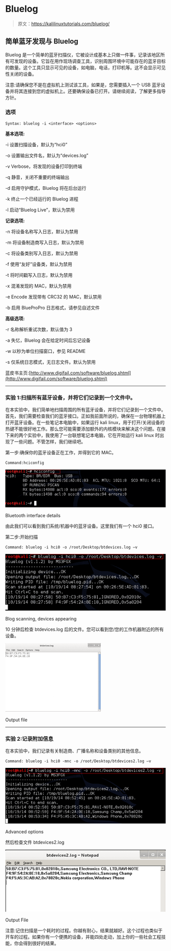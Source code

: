 # Bluelog

> 原文：<https://kalilinuxtutorials.com/bluelog/>

## **简单蓝牙发现与 Bluelog** 

Bluelog 是一个简单的蓝牙扫描仪，它被设计成基本上只做一件事，记录该地区所有可发现的设备。它旨在用作现场调查工具，识别周围环境中可能存在的蓝牙目标的数量。这个工具只显示可见的设备，如电脑，电话，打印机等。这不会显示可见性关闭的设备。

注意:请确保您不是在虚拟机上测试该工具，如果是，您需要插入一个 USB 蓝牙设备并将其连接到您的虚拟机上。还要确保设备已打开。请继续阅读，了解更多指导方针。

### **选项**

```
Syntax: bluelog -i <interface> <options>
```

**基本选项:**

-i <interface>设置扫描设备，默认为“hci0”</interface>

-o <filename>设置输出文件名，默认为“devices.log”</filename>

-v Verbose，将发现的设备打印到终端

-q 静音，关闭不重要的终端输出

-d 启用守护模式，Bluelog 将在后台运行

-k 终止一个已经运行的 Bluelog 进程

-l 启动“Bluelog Live”，默认为禁用

**记录选项:**

-n 将设备名称写入日志，默认为禁用

-m 将设备制造商写入日志，默认为禁用

-c 将设备类别写入日志，默认为禁用

-f 使用“友好”设备类，默认为禁用

-t 将时间戳写入日志，默认为禁用

-x 混淆发现的 MAC，默认为禁用

-e Encode 发现带有 CRC32 的 MAC，默认禁用

-b 启用 BlueProPro 日志格式，请参见自述文件

**高级选项:**

-r <retries>名称解析重试次数，默认值为 3</retries>

-a <minutes>失忆，Bluelog 会在给定时间后忘记设备</minutes>

-w <seconds>以秒为单位扫描窗口，参见 README</seconds>

-s 仅系统日志模式，无日志文件。默认为禁用

蓝皮书主页:[http://www.digifail.com/software/bluelog.shtml](http://www.digifail.com/software/bluelog.shtml)

* * *

### **实验 1:扫描所有蓝牙设备，并将它们记录到一个文件中。**

在本实验中，我们简单地扫描周围的所有蓝牙设备，并将它们记录到一个文件中。首先，我们需要检查我们的蓝牙接口。正如我前面所说的，确保在一台物理机器上打开蓝牙设备。在一些笔记本电脑中，如果运行 kali linux，用于打开/关闭设备的热键不能很好地工作。那么您可能需要添加额外的内核模块来解决这个问题。在接下来的两个实验中，我使用了一台联想笔记本电脑，它在开始运行 kali linux 时出现了一些问题。不管怎样，我们继续吧。

第一步:确保你的蓝牙设备正在工作，并得到它的 MAC。

```
Command:hciconfig
```

[![bluetooth](img//a0e9006bf3b586e6af8d77ea362e40a3.png)](http://kalilinuxtutorials.com/wp-content/uploads/2015/05/bluelog1.png)

Bluetooth interface details

由此我们可以看到我们系统/机器中的蓝牙设备。这里我们有一个 hci0 接口。

第二步:开始扫描

```
Command: bluelog -i hci0 -o /root/Desktop/btdevices.log –v
```

[![bluetooth](img//b8d59fe8b88153eb0c91ff89df6fae48.png)](http://kalilinuxtutorials.com/wp-content/uploads/2015/05/bluelog2.png)

Blog scanning, devices appearing

10 分钟后检查 btdevices.log 后的文件。您可以看到您/您的工作机器附近的所有设备。

[![bluetooth](img//0db45321522ae6db2a909753ecef8df9.png)](http://kalilinuxtutorials.com/wp-content/uploads/2015/05/bluelog3.png)

Output file

* * *

### **实验 2:记录附加信息**

在本实验中，我们记录有关制造商、广播名称和设备类别的其他信息。

```
Command: bluelog -i hci0 -mnc -o /root/Desktop/btdevices2.log –v
```

[![bluetooth](img//dca8647638695fbc42a02173fb9ae0d1.png)](http://kalilinuxtutorials.com/wp-content/uploads/2015/05/bluelog4.png)

Advanced options

然后检查文件 btdevices2.log

[![bluetooth](img//22afb96d71b3013e40ba29a570b9eba2.png)](http://kalilinuxtutorials.com/wp-content/uploads/2015/05/bluelog5.png)

Output File

注意:记住扫描是一个耗时的过程。你越有耐心，结果就越好。这个过程也类似于开车的过程。如果你有一个便携的设备，并能四处走动，加上你的一些社会工程技能，你会得到很好的结果。
